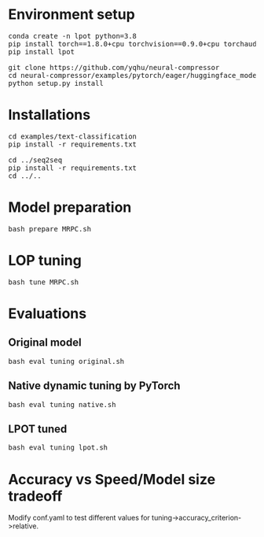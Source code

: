 # Environment setup
<pre>
conda create -n lpot python=3.8
pip install torch==1.8.0+cpu torchvision==0.9.0+cpu torchaudio==0.8.0 -f https://download.pytorch.org/whl/torch_stable.html
pip install lpot

git clone https://github.com/yqhu/neural-compressor
cd neural-compressor/examples/pytorch/eager/huggingface_models
python setup.py install
</pre>

# Installations
<pre>
cd examples/text-classification
pip install -r requirements.txt

cd ../seq2seq
pip install -r requirements.txt
cd ../..
</pre>

# Model preparation
<pre>
bash prepare_MRPC.sh
</pre>

# LOP tuning
<pre>
bash tune_MRPC.sh
</pre>

# Evaluations
## Original model
<pre>
bash eval_tuning_original.sh
</pre>
## Native dynamic tuning by PyTorch
<pre>
bash eval_tuning_native.sh
</pre>
## LPOT tuned
<pre>
bash eval_tuning_lpot.sh
</pre>

# Accuracy vs Speed/Model size tradeoff
Modify conf.yaml to test different values for tuning->accuracy_criterion->relative.
